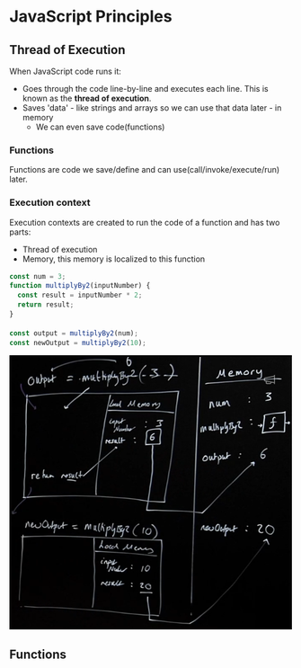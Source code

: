 # JavaScript Principles

## Thread of Execution
When JavaScript code runs it:
- Goes through the code line-by-line and executes each line. This is known as the **thread of execution**.
- Saves 'data' - like strings and arrays so we can use that data later - in memory
  - We can even save code(functions)

### Functions
Functions are code we save/define and can use(call/invoke/execute/run) later.

### Execution context
Execution contexts are created to run the code of a function and has two parts:
- Thread of execution
- Memory, this memory is localized to this function
```javascript
const num = 3;
function multiplyBy2(inputNumber) {
  const result = inputNumber * 2;
  return result;
}

const output = multiplyBy2(num);
const newOutput = multiplyBy2(10);
```
![thread_of_execution](./assets/thread_of_execution.png)

## Functions
